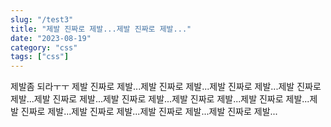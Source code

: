 ```yaml
---
slug: "/test3"
title: "제발 진짜로 제발...제발 진짜로 제발..."
date: "2023-08-19"
category: "css"
tags: ["css"]
---
```

 제발좀 되라ㅜㅜ 제발 진짜로 제발...제발 진짜로 제발...제발 진짜로 제발...제발 진짜로 제발...제발 진짜로 제발...제발 진짜로 제발...제발 진짜로 제발...제발 진짜로 제발...제발 진짜로 제발...제발 진짜로 제발...제발 진짜로 제발...제발 진짜로 제발...
